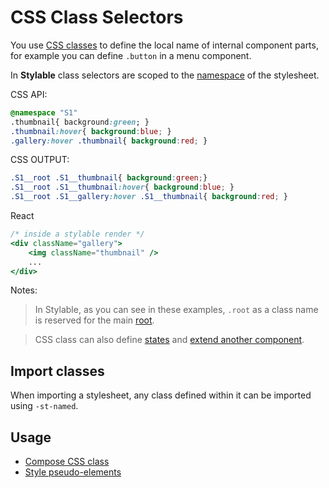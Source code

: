 # CSS Class Selectors

You use [CSS classes](https://developer.mozilla.org/en-US/docs/Web/CSS/Class_selectors) to define the local name of internal component parts, for example you can define `.button` in a menu component.

In **Stylable** class selectors are scoped to the [namespace](./namespace.md) of the stylesheet. 

CSS API:
```css
@namespace "S1"
.thumbnail{ background:green; }
.thumbnail:hover{ background:blue; }
.gallery:hover .thumbnail{ background:red; }
```

CSS OUTPUT:
```css
.S1__root .S1__thumbnail{ background:green;}
.S1__root .S1__thumbnail:hover{ background:blue; }
.S1__root .S1__gallery:hover .S1__thumbnail{ background:red; }
```

React
```jsx
/* inside a stylable render */
<div className="gallery">
    <img className="thumbnail" />
    ...
</div>
```

Notes:
> In Stylable, as you can see in these examples, `.root` as a class name is reserved for the main [root](./root.md).

> CSS class can also define [states](./pseudo-classes) and [extend another component](./extend-stylesheet.md).

## Import classes

When importing a stylesheet, any class defined within it can be imported using `-st-named`.

## Usage
* [Compose CSS class](./compose-css-class.md)
* [Style pseudo-elements](./pseudo-elements.md)
